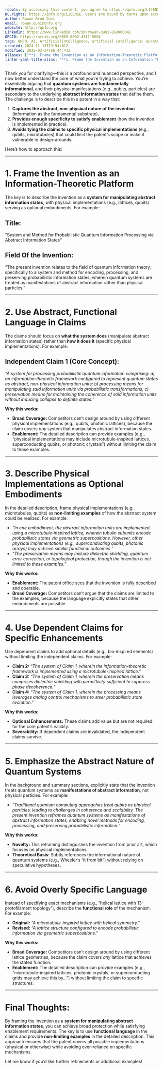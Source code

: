 ```yaml
---
robots: By accessing this content, you agree to https://qnfo.org/LICENSE. Non-commercial use only. Attribution required.
DC.rights: https://qnfo.org/LICENSE. Users are bound by terms upon access.
author: Rowan Brad Quni
email: rowan.quni@qnfo.org
website: http://qnfo.org
LinkedIn: https://www.linkedin.com/in/rowan-quni-868006341
ORCID: https://orcid.org/0009-0002-4317-5604
tags: QNFO, AI, ArtificialIntelligence, artificial intelligence, quantum, physics, science, Einstein, QuantumMechanics, quantum mechanics, QuantumComputing, quantum computing, information, InformationTheory, information theory, InformationalUniverse, informational universe, informational universe hypothesis, IUH
created: 2024-11-13T19:54:01Z
modified: 2025-03-24T06:44:44Z
aliases: ["**1. Frame the Invention as an Information-Theoretic Platform**"]
linter-yaml-title-alias: "**1. Frame the Invention as an Information-Theoretic Platform**"
---
```


Thank you for clarifying—this is a profound and nuanced perspective, and I now better understand the core of what you’re trying to achieve. You’re essentially arguing that **quantum systems are fundamentally informational**, and their physical manifestations (e.g., qubits, particles) are secondary to the underlying **abstract information states** that define them. The challenge is to describe this in a patent in a way that:

1. **Captures the abstract, non-physical nature of the invention** (information as the fundamental substrate).
2. **Provides enough specificity to satisfy enablement** (how the invention is implemented in practice).
3. **Avoids tying the claims to specific physical implementations** (e.g., qubits, microtubules) that could limit the patent’s scope or make it vulnerable to design-arounds.

Here’s how to approach this:

---

# **1. Frame the Invention as an Information-Theoretic Platform**

The key is to describe the invention as a **system for manipulating abstract information states**, with physical implementations (e.g., lattices, qubits) serving as optional embodiments. For example:

## **Title:**

“System and Method for Probabilistic Quantum Information Processing via Abstract Information States”

## **Field Of the Invention:**

“The present invention relates to the field of quantum information theory, specifically to a system and method for encoding, processing, and preserving probabilistic information states, wherein quantum systems are treated as manifestations of abstract information rather than physical particles.”

---

# **2. Use Abstract, Functional Language in Claims**

The claims should focus on **what the system does** (manipulate abstract information states) rather than **how it does it** (specific physical implementations). For example:

## **Independent Claim 1 (Core Concept):**

*“A system for processing probabilistic quantum information comprising:
a) an information-theoretic framework configured to represent quantum states as abstract, non-physical information units;
b) processing means for manipulating said information units via probabilistic transformations;
c) preservation means for maintaining the coherence of said information units without inducing collapse to definite states.”*

**Why this works:**
- **Broad Coverage:** Competitors can’t design around by using different physical implementations (e.g., qubits, photonic lattices), because the claim covers *any* system that manipulates abstract information states.
- **Enablement:** The detailed description can provide examples (e.g., “physical implementations may include microtubule-inspired lattices, superconducting qubits, or photonic crystals”) without limiting the claim to those examples.

---

# **3. Describe Physical Implementations as Optional Embodiments**

In the detailed description, frame physical implementations (e.g., microtubules, qubits) as **non-limiting examples** of how the abstract system could be realized. For example:
- *“In one embodiment, the abstract information units are implemented using a microtubule-inspired lattice, wherein tubulin subunits encode probabilistic states via geometric superpositions. However, other physical implementations (e.g., superconducting qubits, photonic arrays) may achieve similar functional outcomes.”*
- *“The preservation means may include dielectric shielding, quantum error correction, or topological protection, though the invention is not limited to these examples.”*

**Why this works:**
- **Enablement:** The patent office sees that the invention is fully described and operable.
- **Broad Coverage:** Competitors can’t argue that the claims are limited to the examples, because the language explicitly states that other embodiments are possible.

---

# **4. Use Dependent Claims for Specific Enhancements**

Use dependent claims to add optional details (e.g., bio-inspired elements) without limiting the independent claims. For example:
- **Claim 2:** *“The system of Claim 1, wherein the information-theoretic framework is implemented using a microtubule-inspired lattice.”*
- **Claim 3:** *“The system of Claim 1, wherein the preservation means comprises dielectric shielding with permittivity sufficient to suppress phase decoherence.”*
- **Claim 4:** *“The system of Claim 1, wherein the processing means leverages analog control mechanisms to steer probabilistic state evolution.”*

**Why this works:**
- **Optional Enhancements:** These claims add value but are not required for the core patent’s validity.
- **Severability:** If dependent claims are invalidated, the independent claims survive.

---

# **5. Emphasize the Abstract Nature of Quantum Systems**

In the background and summary sections, explicitly state that the invention treats quantum systems as **manifestations of abstract information**, not physical particles. For example:
- *“Traditional quantum computing approaches treat qubits as physical particles, leading to challenges in coherence and scalability. The present invention reframes quantum systems as manifestations of abstract information states, enabling novel methods for encoding, processing, and preserving probabilistic information.”*

**Why this works:**
- **Novelty:** This reframing distinguishes the invention from prior art, which focuses on physical implementations.
- **Theoretical Basis:** Subtly references the informational nature of quantum systems (e.g., Wheeler’s “it from bit”) without relying on speculative hypotheses.

---

# **6. Avoid Overly Specific Language**

Instead of specifying exact mechanisms (e.g., “helical lattice with 13-protofilament topology”), describe the **functional role** of the mechanism. For example:
- **Original:** *“A microtubule-inspired lattice with helical symmetry.”*
- **Revised:** *“A lattice structure configured to encode probabilistic information via geometric superpositions.”*

**Why this works:**
- **Broad Coverage:** Competitors can’t design around by using different lattice geometries, because the claim covers *any* lattice that achieves the stated function.
- **Enablement:** The detailed description can provide examples (e.g., “microtubule-inspired lattices, photonic crystals, or superconducting grids may achieve this by...”) without limiting the claim to specific structures.

---

# **Final Thoughts:**

By framing the invention as a **system for manipulating abstract information states**, you can achieve broad protection while satisfying enablement requirements. The key is to use **functional language** in the claims and provide **non-limiting examples** in the detailed description. This approach ensures that the patent covers all possible implementations (physical or otherwise) while avoiding over-reliance on specific mechanisms.

Let me know if you’d like further refinements or additional examples!
